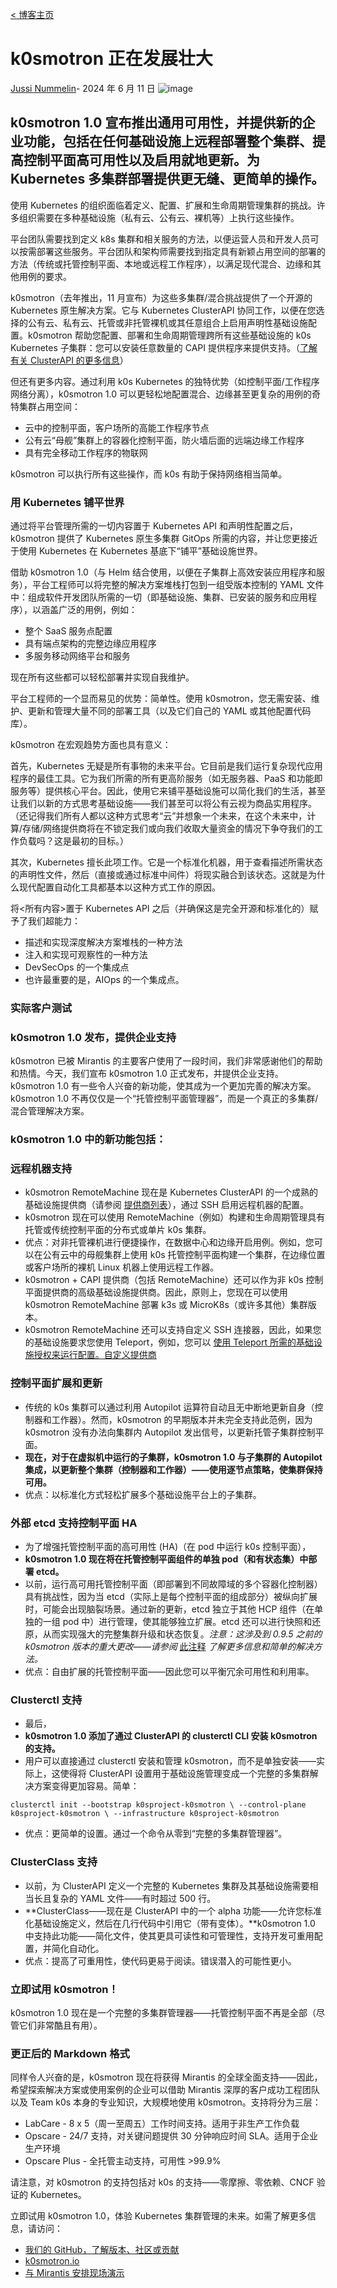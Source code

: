 [< 博客主页](/blog)
# k0smotron 正在发展壮大
[Jussi Nummelin](/blog/authors/jussi-nummelin)- 2024 年 6 月 11 日 ![image](https://a.storyblok.com/f/153547/1080x608/a3934909cf/k0smotron_1-0_announcement_blog.png/m/)

## k0smotron 1.0 宣布推出通用可用性，并提供新的企业功能，包括在任何基础设施上远程部署整个集群、提高控制平面高可用性以及启用就地更新。为 Kubernetes 多集群部署提供更无缝、更简单的操作。

使用 Kubernetes 的组织面临着定义、配置、扩展和生命周期管理集群的挑战。许多组织需要在多种基础设施（私有云、公有云、裸机等）上执行这些操作。

平台团队需要找到定义 k8s 集群和相关服务的方法，以便运营人员和开发人员可以按需部署这些服务。平台团队和架构师需要找到指定具有新颖占用空间的部署的方法（传统或托管控制平面、本地或远程工作程序），以满足现代混合、边缘和其他用例的要求。

k0smotron（去年推出，11 月宣布）为这些多集群/混合挑战提供了一个开源的 Kubernetes 原生解决方案。它与 Kubernetes ClusterAPI 协同工作，以便在您选择的公有云、私有云、托管或非托管裸机或其任意组合上启用声明性基础设施配置。k0smotron 帮助您配置、部署和生命周期管理跨所有这些基础设施的 k0s Kubernetes 子集群：您可以安装任意数量的 CAPI 提供程序来提供支持。（[了解有关 ClusterAPI 的更多信息](https://www.mirantis.com/blog/how-to-use-cluster-api)）

但还有更多内容。通过利用 k0s Kubernetes 的独特优势（如控制平面/工作程序网络分离），k0smotron 1.0 可以更轻松地配置混合、边缘甚至更复杂的用例的奇特集群占用空间：

- 云中的控制平面，客户场所的高能工作程序节点
- 公有云“母舰”集群上的容器化控制平面，防火墙后面的远端边缘工作程序
- 具有完全移动工作程序的物联网

k0smotron 可以执行所有这些操作，而 k0s 有助于保持网络相当简单。

### 用 Kubernetes 铺平世界

通过将平台管理所需的一切内容置于 Kubernetes API 和声明性配置之后，k0smotron 提供了 Kubernetes 原生多集群 GitOps 所需的内容，并让您更接近于使用 Kubernetes 在 Kubernetes 基底下“铺平”基础设施世界。

借助 k0smotron 1.0（与 Helm 结合使用，以便在子集群上高效安装应用程序和服务），平台工程师可以将完整的解决方案堆栈打包到一组受版本控制的 YAML 文件中：组成软件开发团队所需的一切（即基础设施、集群、已安装的服务和应用程序），以涵盖广泛的用例，例如：

- 整个 SaaS 服务点配置
- 具有端点架构的完整边缘应用程序
- 多服务移动网络平台和服务

现在所有这些都可以轻松部署并实现自我维护。

平台工程师的一个显而易见的优势：简单性。使用 k0smotron，您无需安装、维护、更新和管理大量不同的部署工具（以及它们自己的 YAML 或其他配置代码库）。

k0smotron 在宏观趋势方面也具有意义：

首先，Kubernetes 无疑是所有事物的未来平台。它目前是我们运行复杂现代应用程序的最佳工具。它为我们所需的所有更高阶服务（如无服务器、PaaS 和功能即服务等）提供核心平台。因此，使用它来铺平基础设施可以简化我们的生活，甚至让我们以新的方式思考基础设施——我们甚至可以将公有云视为商品实用程序。（还记得我们所有人都以这种方式思考“云”并想象一个未来，在这个未来中，计算/存储/网络提供商将在不锁定我们或向我们收取大量资金的情况下争夺我们的工作负载吗？这是最初的目标。）

其次，Kubernetes 擅长此项工作。它是一个标准化机器，用于查看描述所需状态的声明性文件，然后（直接或通过标准中间件）将现实融合到该状态。这就是为什么现代配置自动化工具都基本以这种方式工作的原因。

将<所有内容>置于 Kubernetes API 之后（并确保这是完全开源和标准化的）赋予了我们超能力：

- 描述和实现深度解决方案堆栈的一种方法
- 注入和实现可观察性的一种方法
- DevSecOps 的一个集成点
- 也许最重要的是，AIOps 的一个集成点。

### 实际客户测试
### k0smotron 1.0 发布，提供企业支持

k0smotron 已被 Mirantis 的主要客户使用了一段时间，我们非常感谢他们的帮助和热情。今天，我们宣布 k0smotron 1.0 正式发布，并提供企业支持。k0smotron 1.0 有一些令人兴奋的新功能，使其成为一个更加完善的解决方案。k0smotron 1.0 不再仅仅是一个“托管控制平面管理器”，而是一个真正的多集群/混合管理解决方案。

### k0smotron 1.0 中的新功能包括：

### 远程机器支持

- k0smotron RemoteMachine 现在是 Kubernetes ClusterAPI 的一个成熟的基础设施提供商（请参阅 [提供商列表](https://cluster-api.sigs.k8s.io/providers/)），通过 SSH 启用远程机器的配置。
- k0smotron 现在可以使用 RemoteMachine（例如）构建和生命周期管理具有托管或传统控制平面的分布式或单片 k0s 集群。
- 优点：对非托管裸机进行便捷操作，在数据中心和边缘开启用例。例如，您可以在公有云中的母舰集群上使用 k0s 托管控制平面构建一个集群，在边缘位置或客户场所的裸机 Linux 机器上使用远程工作器。
- k0smotron + CAPI 提供商（包括 RemoteMachine）还可以作为非 k0s 控制平面提供商的高级基础设施提供商。因此，原则上，您现在可以使用 k0smotron RemoteMachine 部署 k3s 或 MicroK8s（或许多其他）集群版本。
- k0smotron RemoteMachine 还可以支持自定义 SSH 连接器，因此，如果您的基础设施要求您使用 Teleport，例如，您可以 [使用 Teleport 所需的基础设施授权来运行配置。自定义提供商](https://docs.k0smotron.io/stable/capi-remotemachine-teleport/)

### 控制平面扩展和更新

- 传统的 k0s 集群可以通过利用 Autopilot 运算符自动且无中断地更新自身（控制器和工作器）。然而，k0smotron 的早期版本并未完全支持此范例，因为 k0smotron 没有办法向集群内 Autopilot 发出信号，以更新托管子集群控制平面。
- **现在，对于在虚拟机中运行的子集群，k0smotron 1.0 与子集群的 Autopilot 集成，以更新整个集群（控制器和工作器）——使用逐节点策略，使集群保持可用。**
- 优点：以标准化方式轻松扩展多个基础设施平台上的子集群。

### 外部 etcd 支持控制平面 HA

- 为了增强托管控制平面的高可用性 (HA)（在 pod 中运行 k0s 控制平面），
- **k0smotron 1.0 现在将在托管控制平面组件的单独 pod（和有状态集）中部署 etcd。**
- 以前，运行高可用托管控制平面（即部署到不同故障域的多个容器化控制器）具有挑战性，因为当 etcd（实际上是每个控制平面的组成部分）被纵向扩展时，可能会出现脑裂场景。通过新的更新，etcd 独立于其他 HCP 组件（在单独的一组 pod 中）进行管理，使其能够独立扩展。etcd 还可以进行快照和还原，从而实现强大的完整集群升级和状态恢复。*注意：这涉及到 0.9.5 之前的 k0smotron 版本的重大更改——请参阅* [此注释](https://docs.k0smotron.io/stable/upgrade-0.9.5-to-1.0/) *了解更多信息和简单的解决方法。*
- 优点：自由扩展的托管控制平面——因此您可以平衡冗余可用性和利用率。

### Clusterctl 支持

- 最后，
- **k0smotron 1.0 添加了通过 ClusterAPI 的 clusterctl CLI 安装 k0smotron 的支持。**
- 用户可以直接通过 clusterctl 安装和管理 k0smotron，而不是单独安装——实际上，这使得将 ClusterAPI 设置用于基础设施管理变成一个完整的多集群解决方案变得更加容易。简单：
```
clusterctl init --bootstrap k0sproject-k0smotron \ --control-plane k0sproject-k0smotron \ --infrastructure k0sproject-k0smotron
```
- 优点：更简单的设置。通过一个命令从零到“完整的多集群管理器”。

### ClusterClass 支持

- 以前，为 ClusterAPI 定义一个完整的 Kubernetes 集群及其基础设施需要相当长且复杂的 YAML 文件——有时超过 500 行。
- **ClusterClass——现在是 ClusterAPI 中的一个 alpha 功能——允许您标准化基础设施定义，然后在几行代码中引用它（带有变体）。**k0smotron 1.0 中支持此功能——简化文件，使其更具可读性和可管理性，支持开发可重用配置，并简化自动化。
- 优点：提高了可重用性，使代码更易于阅读。错误潜入的可能性更小。

### 立即试用 k0smotron！

k0smotron 1.0 现在是一个完整的多集群管理器——托管控制平面不再是全部（尽管它们非常酷且有用）。
### 更正后的 Markdown 格式

同样令人兴奋的是，k0smotron 现在将获得 Mirantis 的全球全面支持——因此，希望探索解决方案或使用案例的企业可以借助 Mirantis 深厚的客户成功工程团队以及 Team k0s 本身的专业知识，大规模地使用 k0smotron。支持将分为三层：

- LabCare - 8 x 5（周一至周五）工作时间支持。适用于非生产工作负载
- Opscare - 24/7 支持，对关键问题提供 30 分钟响应时间 SLA。适用于企业生产环境
- Opscare Plus - 全托管主动支持，可用性 >99.9%

请注意，对 k0smotron 的支持包括对 k0s 的支持——零摩擦、零依赖、CNCF 验证的 Kubernetes。

立即试用 k0smotron 1.0，体验 Kubernetes 集群管理的未来。如需了解更多信息，请访问：

- [我们的 GitHub，了解版本、社区或贡献](https://github.com/k0sproject/k0smotron)
- [k0smotron.io](http://k0smotron.io)
- [与 Mirantis 安排现场演示](https://mirantis.com/contact)